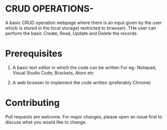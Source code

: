 # CRUD OPERATIONS-
A basic CRUD operation webpage where there is an input given by the user whicb is stored in the local storage( restricted to brwoser). THe user can perform the basic Create, Read, Update and Delete the records.

# Prerequisites 
1) A basic text editor in which the code can be written 
   For eg- Notepad, Visual Studio Code, Brackets, Atom etc
	 
2) A web browser to implement the code written 
   (preferably Chrome)
	 
# Contributing
Pull requests are welcome. For major changes, please open an issue first to discuss what you would like to change.
	 

